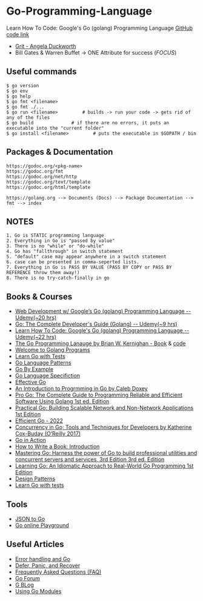 # Go-Programming-Language
Learn How To Code: Google's Go (golang) Programming Language [GitHub code link](https://github.com/goestoeleven)


* [Grit - Angela Duckworth](https://www.youtube.com/watch?v=H14bBuluwB8)
* Bill Gates & Warren Buffet -> ONE Attribute for success (_FOCUS_)

## Useful commands
```
$ go version
$ go env
$ go help
$ go fmt <filename>
$ go fmt ./...
$ go run <filename>			# builds -> run your code -> gets rid of any of the files
$ go build				# if there are no errors, it puts an executable into the "current folder"
$ go install <filename>			# puts the executable in $GOPATH / bin
```

## Packages & Documentation
```
https://godoc.org/<pkg-name>
https://godoc.org/fmt
https://godoc.org/net/http
https://godoc.org/text/template
https://godoc.org/html/template

https://golang.org --> Documents (Docs) --> Package Documentation --> fmt --> index
```

## NOTES
```
1. Go is STATIC programming language
2. Everything in Go is "passed by value"
3. There is no "while" or "do-while"
4. Go has "fallthrough" in switch statement
5. "default" case may appear anywhere in a switch statement
6. case can be presented in comma-seperted lists.
7. Everything in Go is PASS BY VALUE (PASS BY COPY or PASS BY REFERENCE throw them away!)
8. There is no try-catch-finally in go
```

## Books & Courses
* [Web Development w/ Google’s Go (golang) Programming Language -- Udemy(~20 hrs)](https://www.udemy.com/course/go-programming-language/)
* [Go: The Complete Developer's Guide (Golang) -- Udemy(~9 hrs)](https://www.udemy.com/course/go-the-complete-developers-guide/)
* [Learn How To Code: Google's Go (golang) Programming Language -- Udemy(~22 hrs)](https://www.udemy.com/course/learn-how-to-code/)
* [The Go Programming Lanauge by Brian W. Kernighan - Book](https://beyondkmp.com/books/golang/The.Go.Programming.Language.pdf) & [code](https://github.com/GoesToEleven/gopl.io)
* [Welcome to Golang Programs](https://www.golangprograms.com/)
* [Learn Go with Tests](https://quii.gitbook.io/learn-go-with-tests/)
* [Go Language Patterns](http://www.golangpatterns.info/)
* [Go By Example](https://gobyexample.com/)
* [Go Language Specifiction](https://go.dev/ref/spec)
* [Effective Go](https://go.dev/doc/effective_go)
* [An Introduction to Progrmming in Go by Caleb Doxey](https://www.golang-book.com/public/pdf/gobook.pdf)
* [Pro Go: The Complete Guide to Programming Reliable and Efficient Software Using Golang 1st ed. Edition](https://www.amazon.com/Pro-Go-Complete-Programming-Efficient/dp/1484273540)
* [Practical Go: Building Scalable Network and Non-Network Applications 1st Edition](https://amsaha.bitbucket.io/)
* [Efficient Go - 2022](https://www.oreilly.com/library/view/efficient-go/9781098105709/)
* [Concurrency in Go; Tools and Techniques for Developers by Katherine Cox-Buday (O’Reilly 2017)](https://www.amazon.com/Concurrency-Go-Tools-Techniques-Developers/dp/1491941197)
* [Go in Action](https://www.manning.com/books/go-in-action)
* [How to Write a Book: Introduction](https://www.doxsey.net/blog/how-to-write-a-book--introduction/)
* [Mastering Go: Harness the power of Go to build professional utilities and concurrent servers and services, 3rd Edition 3rd ed. Edition]()
* [Learning Go: An Idiomatic Approach to Real-World Go Programming 1st Edition]() 
* [Design Patterns](https://golangbyexample.com/all-design-patterns-golang/)
* [Learn Go with tests](https://quii.gitbook.io/learn-go-with-tests/)

## Tools
* [JSON to Go](https://mholt.github.io/json-to-go/)
* [Go online Playground](https://play.golang.org/)

## Useful Articles
* [Error handling and Go](https://go.dev/blog/error-handling-and-go)
* [Defer, Panic, and Recover](https://go.dev/blog/defer-panic-and-recover)
* [Frequently Asked Questions (FAQ)](https://go.dev/doc/faq#exceptions)
* [Go Forum](https://forum.golangbridge.org/)
* [G BLog](https://go.dev/blog/)
* [Using Go Modules](https://go.dev/blog/using-go-modules)
